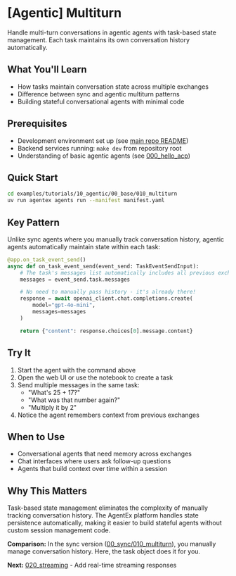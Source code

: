 # [Agentic] Multiturn

Handle multi-turn conversations in agentic agents with task-based state management. Each task maintains its own conversation history automatically.

## What You'll Learn
- How tasks maintain conversation state across multiple exchanges
- Difference between sync and agentic multiturn patterns
- Building stateful conversational agents with minimal code

## Prerequisites
- Development environment set up (see [main repo README](https://github.com/scaleapi/scale-agentex))
- Backend services running: `make dev` from repository root
- Understanding of basic agentic agents (see [000_hello_acp](../000_hello_acp/))

## Quick Start

```bash
cd examples/tutorials/10_agentic/00_base/010_multiturn
uv run agentex agents run --manifest manifest.yaml
```

## Key Pattern

Unlike sync agents where you manually track conversation history, agentic agents automatically maintain state within each task:

```python
@app.on_task_event_send()
async def on_task_event_send(event_send: TaskEventSendInput):
    # The task's messages list automatically includes all previous exchanges
    messages = event_send.task.messages

    # No need to manually pass history - it's already there!
    response = await openai_client.chat.completions.create(
        model="gpt-4o-mini",
        messages=messages
    )

    return {"content": response.choices[0].message.content}
```

## Try It

1. Start the agent with the command above
2. Open the web UI or use the notebook to create a task
3. Send multiple messages in the same task:
   - "What's 25 + 17?"
   - "What was that number again?"
   - "Multiply it by 2"
4. Notice the agent remembers context from previous exchanges

## When to Use
- Conversational agents that need memory across exchanges
- Chat interfaces where users ask follow-up questions
- Agents that build context over time within a session

## Why This Matters
Task-based state management eliminates the complexity of manually tracking conversation history. The AgentEx platform handles state persistence automatically, making it easier to build stateful agents without custom session management code.

**Comparison:** In the sync version ([00_sync/010_multiturn](../../../00_sync/010_multiturn/)), you manually manage conversation history. Here, the task object does it for you.

**Next:** [020_streaming](../020_streaming/) - Add real-time streaming responses
